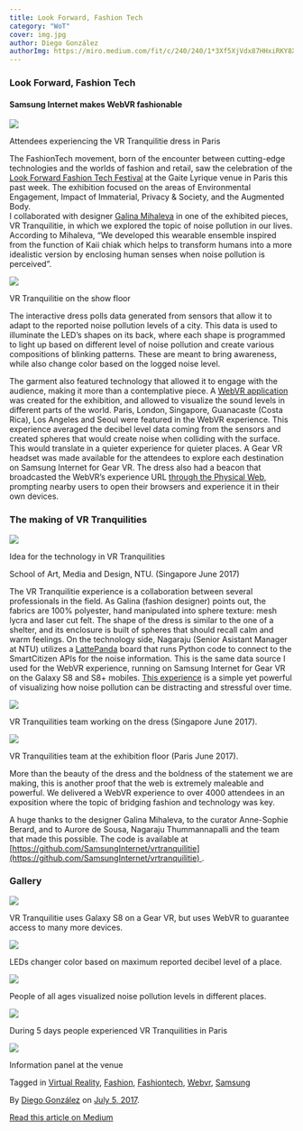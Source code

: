 ```yaml
---
title: Look Forward, Fashion Tech
category: "WoT"
cover: img.jpg
author: Diego González
authorImg: https://miro.medium.com/fit/c/240/240/1*3Xf5XjVdx87HHxiRKY8X1Q.jpeg
---
```


### Look Forward, Fashion Tech

#### Samsung Internet makes WebVR fashionable

![](https://cdn-images-1.medium.com/max/2000/1*k6fAzJVgFsAJBwwj7k9bFg.jpeg)

Attendees experiencing the VR Tranquilitie dress in Paris

The FashionTech movement, born of the encounter between cutting-edge technologies and the worlds of fashion and retail, saw the celebration of the [Look Forward Fashion Tech Festival](https://www.lookforwardfashiontechfestival.com/) at the Gaite Lyrique venue in Paris this past week. The exhibition focused on the areas of Environmental Engagement, Impact of Immaterial, Privacy & Society, and the Augmented Body.  
I collaborated with designer [Galina Mihaleva](http://galinacouture.global/) in one of the exhibited pieces, VR Tranquilitie, in which we explored the topic of noise pollution in our lives. According to Mihaleva, “We developed this wearable ensemble inspired from the function of Kaii chiak which helps to transform humans into a more idealistic version by enclosing human senses when noise pollution is perceived”.

![](https://cdn-images-1.medium.com/max/600/1*lLuftWbYMIriaNqfSREDSg.jpeg)

VR Tranquilitie on the show floor

The interactive dress polls data generated from sensors that allow it to adapt to the reported noise pollution levels of a city. This data is used to illuminate the LED’s shapes on its back, where each shape is programmed to light up based on different level of noise pollution and create various compositions of blinking patterns. These are meant to bring awareness, while also change color based on the logged noise level.

The garment also featured technology that allowed it to engage with the audience, making it more than a contemplative piece. A [WebVR application](https://samsunginter.net/vrtranquilitie/) was created for the exhibition, and allowed to visualize the sound levels in different parts of the world. Paris, London, Singapore, Guanacaste (Costa Rica), Los Angeles and Seoul were featured in the WebVR experience. This experience averaged the decibel level data coming from the sensors and created spheres that would create noise when colliding with the surface. This would translate in a quieter experience for quieter places. A Gear VR headset was made available for the attendees to explore each destination on Samsung Internet for Gear VR. The dress also had a beacon that broadcasted the WebVR’s experience URL [through the Physical Web](https://medium.com/samsung-internet-dev/bringing-the-real-world-to-your-browser-with-closeby-830cd162547e), prompting nearby users to open their browsers and experience it in their own devices.

### The making of VR Tranquilities

![](https://cdn-images-1.medium.com/max/800/1*eEftyB9VL37nltiMY2S3KQ.jpeg)

Idea for the technology in VR Tranquilities

School of Art, Media and Design, NTU. (Singapore June 2017)

The VR Tranquilitie experience is a collaboration between several professionals in the field. As Galina (fashion designer) points out, the fabrics are 100% polyester, hand manipulated into sphere texture: mesh lycra and laser cut felt. The shape of the dress is similar to the one of a shelter, and its enclosure is built of spheres that should recall calm and warm feelings. On the technology side, Nagaraju (Senior Asistant Manager at NTU) utilizes a [LattePanda](http://www.lattepanda.com/) board that runs Python code to connect to the SmartCitizen APIs for the noise information. This is the same data source I used for the WebVR experience, running on Samsung Internet for Gear VR on the Galaxy S8 and S8+ mobiles. [This experience](https://samsunginter.net/vrtranquilitie/) is a simple yet powerful of visualizing how noise pollution can be distracting and stressful over time.

![](https://cdn-images-1.medium.com/max/800/1*00a4SLPAUrSKokGnSeRtLQ.jpeg)

VR Tranquilities team working on the dress (Singapore June 2017).

![](https://cdn-images-1.medium.com/max/800/1*FiDFGtg1_vvWGyYY6Js0Lg.jpeg)

VR Tranquilities team at the exhibition floor (Paris June 2017).

More than the beauty of the dress and the boldness of the statement we are making, this is another proof that the web is extremely maleable and powerful. We delivered a WebVR experience to over 4000 attendees in an exposition where the topic of bridging fashion and technology was key.

A huge thanks to the designer Galina Mihaleva, to the curator Anne-Sophie Berard, and to Aurore de Sousa, Nagaraju Thummannapalli and the team that made this possible. The code is available at [https://github.com/SamsungInternet/vrtranquilitie](https://github.com/SamsungInternet/vrtranquilitie) .

### Gallery

![](https://cdn-images-1.medium.com/max/2000/1*tETDvz1513WCNCLFUex4pw.jpeg)

VR Tranquilitie uses Galaxy S8 on a Gear VR, but uses WebVR to guarantee access to many more devices.

![](https://cdn-images-1.medium.com/max/1000/1*3aaUcSmuImpltMgtPrtI9w.jpeg)

LEDs changer color based on maximum reported decibel level of a place.

![](https://cdn-images-1.medium.com/max/1000/1*hL9AOtFahLV6hER621T05w.jpeg)

People of all ages visualized noise pollution levels in different places.

![](https://cdn-images-1.medium.com/max/1000/1*FnBy1fzjOjtQr_C5x65P3g.jpeg)

During 5 days people experienced VR Tranquilities in Paris

![](https://cdn-images-1.medium.com/max/1000/1*ugAwnC4RFW2WEZ_gGgPZuA.jpeg)

Information panel at the venue

Tagged in [Virtual Reality](https://medium.com/tag/virtual-reality), [Fashion](https://medium.com/tag/fashion), [Fashiontech](https://medium.com/tag/fashiontech), [Webvr](https://medium.com/tag/webvr), [Samsung](https://medium.com/tag/samsung)

By [Diego González](https://medium.com/@diekus) on [July 5, 2017](https://medium.com/p/b47a946ebcd1).

[Read this article on Medium](https://medium.com/@diekus/look-forward-fashion-tech-b47a946ebcd1)
